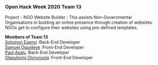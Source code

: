 ### Open Hack Week 2020   **Team 13**

Project - NGO Website Builder
: This assists Non-Governmental Organisations in building an online presence through creation of websites.  
NGOs get to configure their websites using pre-defined templates.

**Members of Team 13**  
[Solomon Esenyi](GitHub.com/LordGhostX) :Back-End Developer  
[Samuel Ogunleye](GitHub.com/Sproff) :Front-End Developer  
[Paul Asalu](GitHub.com/curiousPaul1) :Back-End Developer  
[Olasubomi Olorunsola](GitHub.com/Jollof-guy) :Front-End Developer  

